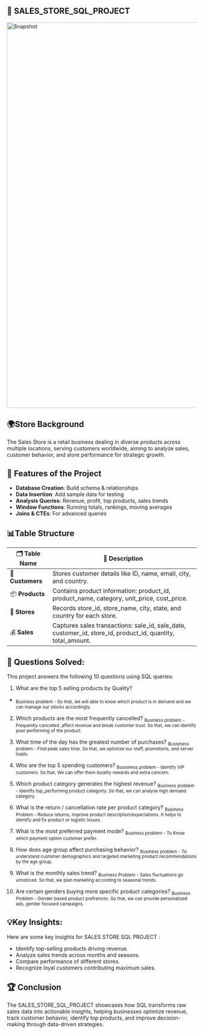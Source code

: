 ## 📌 SALES_STORE_SQL_PROJECT

<img width="1536" height="1024" alt="Snapshot" src="https://github.com/user-attachments/assets/c250cebc-9f11-420a-9a9a-394adef749b8" />


## 🌍Store Background

The Sales Store is a retail business dealing in diverse products across multiple locations, serving customers worldwide, aiming to analyze sales, customer behavior, and store performance for strategic growth.


## 🔹 Features of the Project

- **Database Creation**:  Build schema & relationships
- **Data Insertion**:  Add sample data for testing
- **Analysis Queries**:  Revenue, profit, top products, sales trends
- **Window Functions**:  Running totals, rankings, moving averages
- **Joins & CTEs**:  For advanced queries

## 📊Table Structure 

| 🗂 Table Name    | 📌 Description                                                                                                    |
| ---------------- | ----------------------------------------------------------------------------------------------------------------- |
| 👥 **Customers** | Stores customer details like ID, name, email, city, and country.                                                  |
| 📦 **Products**  | Contains product information: product\_id, product\_name, category, unit\_price, cost\_price.                     |
| 🏬 **Stores**    | Records store\_id, store\_name, city, state, and country for each store.                                          |
| 💰 **Sales**     | Captures sales transactions: sale\_id, sale\_date, customer\_id, store\_id, product\_id, quantity, total\_amount. |


## 🎯 Questions Solved:
This project answers the following 10 questions using SQL queries:

1. What are the top 5 selling products by Quality?
- <sub>Business problem - So that, we will able to know which product is in demand and we can manage our stocks accordingly.</sub>

2. Which products are the most frequently cancelled?
<sub>Business problem - Frequently cancelled ,affect revenue and break customer trust. So that, we can identify poor performing of the product.</sub>

3. What time of the day has the greatest number of purchases?
<sub>Bussiness problem - Find peak sales time. So that, we optimize our staff, promotions, and server loads.</sub>

4. Who are the top 5 spending customers?
<sub>Bussiness problem - Identify VIP customers. So that, We can offer them loyality rewards and extra concern.</sub>

5. Which product category generates the highest revenue?
<sub>Business problem - Identify top_performing product categorty. So that, we can analyse high demand category.</sub>

6. What is the return / cancellation rate per product category?
<sub>Business Problem - Reduce returns, improve product description/expectations. It helps to identify and fix product or logistic issues.</sub>

7. What is the most preferred payment mode?
<sub>Business problem - To Know which payment option customer prefer.</sub>

8. How does age group affect purchasing behavior?
<sub>Business problem - To understand customer demographics and targeted marketing product recommendations by the age group.</sub>

9. What is the monthly sales trend?
<sub>Business Problem - Sales fluctuations go unnoticed. So that, we plan marketing according to seasonal trends.</sub>

10. Are certain genders buying more specific product categories?
<sub>Business Problem - Gender based product prefrences. So that, we can provide personalized ads, gender focused campaigns.</sub>

## 💡Key Insights:
Here are some key insights for SALES STORE SQL PROJECT :

- Identify top-selling products driving revenue.
- Analyze sales trends across months and seasons.
- Compare performance of different stores.
- Recognize loyal customers contributing maximum sales.


## 🏆 Conclusion

The SALES_STORE_SQL_PROJECT showcases how SQL transforms raw sales data into actionable insights, helping businesses optimize revenue, track customer behavior, identify top products, and improve decision-making through data-driven strategies.
